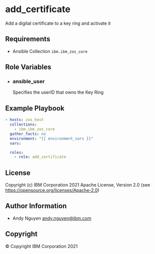 add_certificate
=========

Add a digital certificate to a key ring and activate it

Requirements
------------

- Ansible Collection `ibm.ibm_zos_core`

Role Variables
--------------

- ### **ansible_user**

  Specifies the userID that owns the Key Ring

Example Playbook
----------------

```yaml
- hosts: zos_host
  collections:
    - ibm.ibm_zos_core
  gather_facts: no
  environment: "{{ environment_vars }}"
  vars:

  roles:
    - role: add_certificate
```

License
-------

Copyright (c) IBM Corporation 2021 Apache License, Version 2.0 (see https://opensource.org/licenses/Apache-2.0)

Author Information
------------------

- Andy Nguyen andy.nguyen@ibm.com

Copyright
---------

© Copyright IBM Corporation 2021
